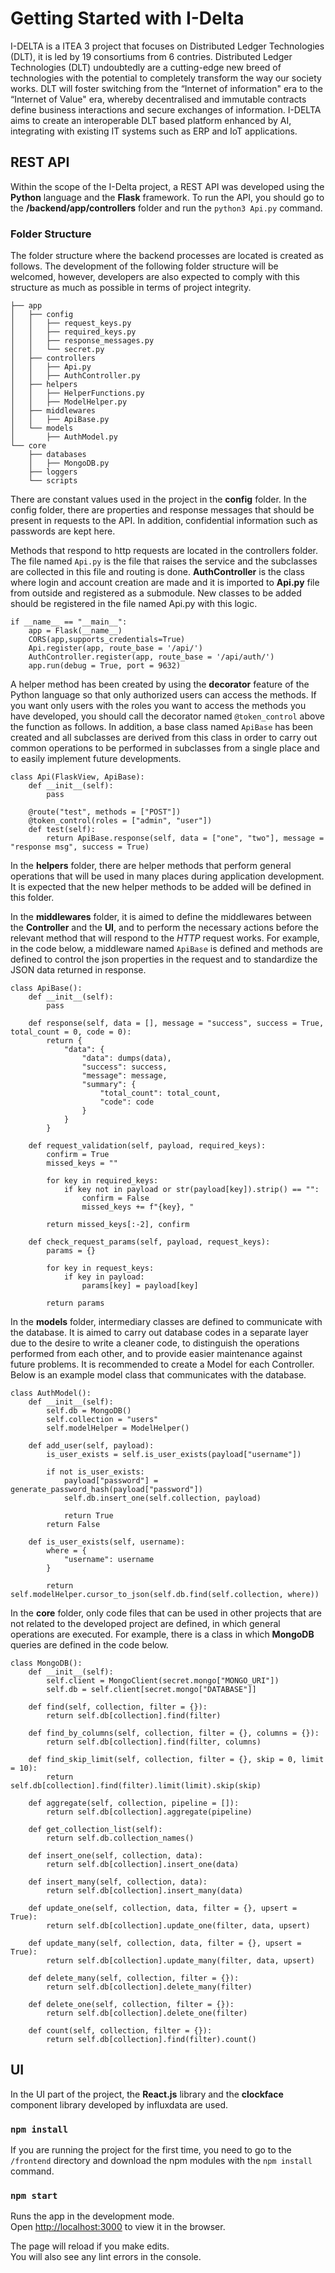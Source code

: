 # Getting Started with I-Delta

I-DELTA is a ITEA 3 project that focuses on Distributed Ledger Technologies (DLT), it is led by 19 consortiums from 6 contries. Distributed Ledger Technologies (DLT) undoubtedly are a cutting-edge new breed of technologies with the potential to completely transform the way our society works. DLT will foster switching from the “Internet of information" era to the “Internet of Value" era, whereby decentralised and immutable contracts define business interactions and secure exchanges of information. I-DELTA aims to create an interoperable DLT based platform enhanced by AI, integrating with existing IT systems such as ERP and IoT applications.

## REST API

Within the scope of the I-Delta project, a REST API was developed using the **Python** language and the **Flask** framework. To run the API, you should go to the **/backend/app/controllers** folder and run the `python3 Api.py` command. 

### Folder Structure

The folder structure where the backend processes are located is created as follows. The development of the following folder structure will be welcomed, however, developers are also expected to comply with this structure as much as possible in terms of project integrity.

```
├── app
│   ├── config
│   │   ├── request_keys.py
│   │   ├── required_keys.py
│   │   ├── response_messages.py
│   │   └── secret.py
│   ├── controllers
│   │   ├── Api.py
│   │   ├── AuthController.py
│   ├── helpers
│   │   ├── HelperFunctions.py
│   │   ├── ModelHelper.py
│   ├── middlewares
│   │   ├── ApiBase.py
│   └── models
│       ├── AuthModel.py
└── core
    ├── databases
    │   ├── MongoDB.py
    ├── loggers
    └── scripts
```

There are constant values used in the project in the **config** folder. In the config folder, there are properties and response messages that should be present in requests to the API. In addition, confidential information such as passwords are kept here.

Methods that respond to http requests are located in the controllers folder. The file named `Api.py` is the file that raises the service and the subclasses are collected in this file and routing is done. **AuthController** is the class where login and account creation are made and it is imported to **Api.py** file from outside and registered as a submodule. New classes to be added should be registered in the file named Api.py with this logic.

```
if __name__ == "__main__":
    app = Flask(__name__)
    CORS(app,supports_credentials=True)
    Api.register(app, route_base = '/api/')
    AuthController.register(app, route_base = '/api/auth/')
    app.run(debug = True, port = 9632)
```

A helper method has been created by using the **decorator** feature of the Python language so that only authorized users can access the methods. If you want only users with the roles you want to access the methods you have developed, you should call the decorator named `@token_control` above the function as follows. In addition, a base class named `ApiBase` has been created and all subclasses are derived from this class in order to carry out common operations to be performed in subclasses from a single place and to easily implement future developments.

```
class Api(FlaskView, ApiBase):
    def __init__(self):
        pass

    @route("test", methods = ["POST"])
    @token_control(roles = ["admin", "user"])
    def test(self):
        return ApiBase.response(self, data = ["one", "two"], message = "response msg", success = True)

```

In the **helpers** folder, there are helper methods that perform general operations that will be used in many places during application development. It is expected that the new helper methods to be added will be defined in this folder.

In the **middlewares** folder, it is aimed to define the middlewares between the **Controller** and the **UI**, and to perform the necessary actions before the relevant method that will respond to the *HTTP* request works. For example, in the code below, a middleware named `ApiBase` is defined and methods are defined to control the json properties in the request and to standardize the JSON data returned in response.

```
class ApiBase():
    def __init__(self):
        pass

    def response(self, data = [], message = "success", success = True, total_count = 0, code = 0):
        return {
            "data": {
                "data": dumps(data),
                "success": success,
                "message": message,
                "summary": {
                    "total_count": total_count,
                    "code": code
                }
            }
        }

    def request_validation(self, payload, required_keys):
        confirm = True
        missed_keys = ""

        for key in required_keys:
            if key not in payload or str(payload[key]).strip() == "":
                confirm = False
                missed_keys += f"{key}, "
        
        return missed_keys[:-2], confirm

    def check_request_params(self, payload, request_keys):
        params = {}

        for key in request_keys:
            if key in payload:
                params[key] = payload[key]

        return params
```

In the **models** folder, intermediary classes are defined to communicate with the database. It is aimed to carry out database codes in a separate layer due to the desire to write a cleaner code, to distinguish the operations performed from each other, and to provide easier maintenance against future problems. It is recommended to create a Model for each Controller. Below is an example model class that communicates with the database.

```
class AuthModel():
    def __init__(self):
        self.db = MongoDB()
        self.collection = "users"
        self.modelHelper = ModelHelper()

    def add_user(self, payload):
        is_user_exists = self.is_user_exists(payload["username"])

        if not is_user_exists:
            payload["password"] = generate_password_hash(payload["password"])
            self.db.insert_one(self.collection, payload)
            
            return True
        return False

    def is_user_exists(self, username):
        where = {
            "username": username
        }
        
        return self.modelHelper.cursor_to_json(self.db.find(self.collection, where))
```

In the **core** folder, only code files that can be used in other projects that are not related to the developed project are defined, in which general operations are executed. For example, there is a class in which **MongoDB** queries are defined in the code below.

```
class MongoDB():
    def __init__(self):
        self.client = MongoClient(secret.mongo["MONGO_URI"])
        self.db = self.client[secret.mongo["DATABASE"]]

    def find(self, collection, filter = {}):
        return self.db[collection].find(filter)

    def find_by_columns(self, collection, filter = {}, columns = {}):
        return self.db[collection].find(filter, columns)

    def find_skip_limit(self, collection, filter = {}, skip = 0, limit = 10):
        return self.db[collection].find(filter).limit(limit).skip(skip)

    def aggregate(self, collection, pipeline = []):
        return self.db[collection].aggregate(pipeline)

    def get_collection_list(self):
        return self.db.collection_names()

    def insert_one(self, collection, data):
        return self.db[collection].insert_one(data)

    def insert_many(self, collection, data):
        return self.db[collection].insert_many(data)
    
    def update_one(self, collection, data, filter = {}, upsert = True):
        return self.db[collection].update_one(filter, data, upsert)

    def update_many(self, collection, data, filter = {}, upsert = True):
        return self.db[collection].update_many(filter, data, upsert)

    def delete_many(self, collection, filter = {}):
        return self.db[collection].delete_many(filter)

    def delete_one(self, collection, filter = {}):
        return self.db[collection].delete_one(filter)

    def count(self, collection, filter = {}):
        return self.db[collection].find(filter).count()
```

## UI

In the UI part of the project, the **React.js** library and the **clockface** component library developed by influxdata are used.

### `npm install`

If you are running the project for the first time, you need to go to the `/frontend` directory and download the npm modules with the `npm install` command.

### `npm start`

Runs the app in the development mode.\
Open [http://localhost:3000](http://localhost:3000) to view it in the browser.

The page will reload if you make edits.\
You will also see any lint errors in the console.
